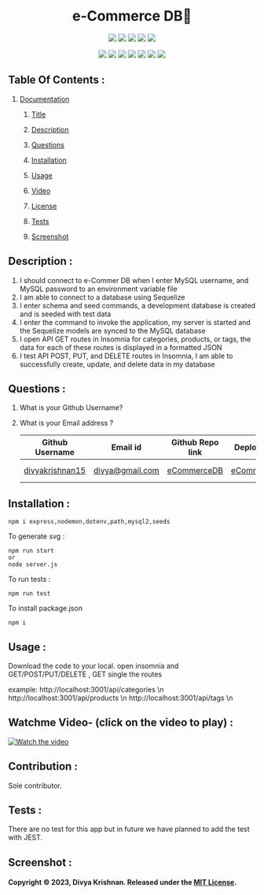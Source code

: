 
<h1 align="center">e-Commerce DB👋</h1>
  
<p align="center">
    <img src="https://img.shields.io/github/repo-size/divyakrishnan15/e-CommerceDB" />
    <img src="https://img.shields.io/github/languages/top/divyakrishnan15/e-CommerceDB"  />
    <img src="https://img.shields.io/github/issues/divyakrishnan15/e-CommerceDB" />
    <img src="https://img.shields.io/github/last-commit/divyakrishnan15/e-CommerceDB" >
    <a href="https://github.com/divyakrishnan15"><img src="https://img.shields.io/github/followers/divyakrishnan15?style=social" target="_blank" /></a
</p>
  
<p align="center">
    <img src="https://img.shields.io/badge/Javascript-yellow" />
    <!-- <img src="https://img.shields.io/badge/Routes-blue"  /> -->
    <img src="https://img.shields.io/badge/-node.js-green" />
    <img src="https://img.shields.io/badge/-ORM-red" >
    <img src="https://img.shields.io/badge/-sequelize-lightgrey" />
    <img src="https://img.shields.io/badge/-json-orange" />
    <img src="https://img.shields.io/badge/mySQL-blue"  />
    <img src="https://img.shields.io/badge/express.js-green" />
</p>

 ## Table Of Contents : 
 1.  [Documentation](#documentation) 

        1.  [Title](#Title) 

        2.  [Description](#Description) 

        3.  [Questions](#Questions) 

        4.  [Installation](#Installation) 

        5.  [Usage](#Usage) 

        6.  [Video](#Video) 

        7.  [License](#License) 

        8. [Tests](#Tests) 

        9. [Screenshot](#screenshot) 
 
 ## Description :  
 <a name="Description"></a>  
 1. I should connect to e-Commer DB when I enter MySQL username, and MySQL password to an environment variable file
 2. I am able to connect to a database using Sequelize
 3. I enter schema and seed commands, a development database is created and is seeded with test data
 4. I enter the command to invoke the application, my server is started and the Sequelize models are synced to the MySQL database
 5. I open API GET routes in Insomnia for categories, products, or tags, the data for each of these routes is displayed in a formatted JSON
 6. I test API POST, PUT, and DELETE routes in Insomnia, I am able to successfully create, update, and delete data in my database

 ## Questions :  
 <a name="Questions"></a> 
 1. What is your Github Username? 
 2. What is your Email address ? 
 
    | Github Username  | **Email id** | **Github Repo link** | **Deployed Url** | **Contributor** |
    | --- | --- | --- | --- | --- |
    | [divyakrishnan15](https://github.com/divyakrishnan15) | divya@gmail.com | [eCommerceDB](https://github.com/divyakrishnan15/e-CommerceDB/) | [eCommerceDB](https://divyakrishnan15.github.io/e-CommerceDB/) | Sole Contributor |

 ## Installation :  
 <a name="Installation"></a> 
```shell 
npm i express,nodemon,dotenv,path,mysql2,seeds
```

To generate svg :
```shell
npm run start 
or
node server.js
 ```

To run tests :
```shell
npm run test
 ```

To install package.json
```shell
npm i
```

 ## Usage :  
 <a name="Usage"></a> 
 Download the code to your local. 
 open insomnia and GET/POST/PUT/DELETE , GET single the routes

 example:
 http://localhost:3001/api/categories \n
 http://localhost:3001/api/products \n
 http://localhost:3001/api/tags \n
 
   
 ## Watchme Video- (click on the video to play) : 
 <a name="Video"></a> 
 [![Watch the video](https://img.youtube.com/vi/0AuYDAR__w0/maxresdefault.jpg)](https://youtu.be/0AuYDAR__w0)

 ## Contribution :  
 <a name="License"></a> 
 Sole contributor.

 ## Tests :
 <a name="Tests"></a> 
 There are no test for this app but in future we have planned to add the test with JEST.
 ## Screenshot : 
 <a name="screenshot"></a> 


 #### Copyright © 2023, Divya Krishnan. Released under the [MIT License](https://choosealicense.com/licenses/mit/).
